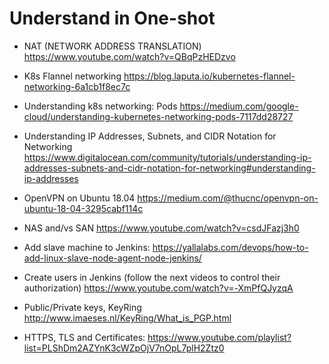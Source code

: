 # Understand in One-shot 

- NAT (NETWORK ADDRESS TRANSLATION)
https://www.youtube.com/watch?v=QBqPzHEDzvo

- K8s Flannel networking
https://blog.laputa.io/kubernetes-flannel-networking-6a1cb1f8ec7c

- Understanding k8s networking: Pods
https://medium.com/google-cloud/understanding-kubernetes-networking-pods-7117dd28727

- Understanding IP Addresses, Subnets, and CIDR Notation for Networking
https://www.digitalocean.com/community/tutorials/understanding-ip-addresses-subnets-and-cidr-notation-for-networking#understanding-ip-addresses

- OpenVPN on Ubuntu 18.04
https://medium.com/@thucnc/openvpn-on-ubuntu-18-04-3295cabf114c

- NAS and/vs SAN
https://www.youtube.com/watch?v=csdJFazj3h0

- Add slave machine to Jenkins:
https://yallalabs.com/devops/how-to-add-linux-slave-node-agent-node-jenkins/

- Create users in Jenkins  (follow the next videos to control their authorization)
https://www.youtube.com/watch?v=-XmPfQJyzqA

- Public/Private keys, KeyRing
http://www.imaeses.nl/KeyRing/What_is_PGP.html

- HTTPS, TLS and Certificates:
https://www.youtube.com/playlist?list=PLShDm2AZYnK3cWZpOjV7nOpL7plH2Ztz0

